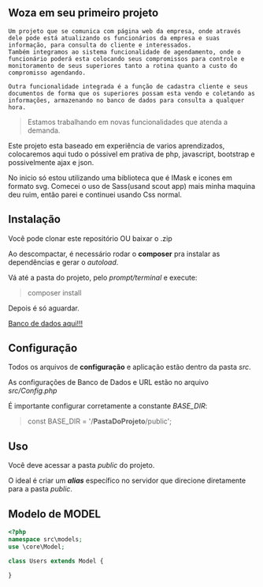 ## Woza em seu primeiro projeto 

```
Um projeto que se comunica com página web da empresa, onde através dele pode está atualizando os funcionários da empresa e suas informação, para consulta do cliente e interessados. 
Também integramos ao sistema funcionalidade de agendamento, onde o funcionário poderá esta colocando seus compromissos para controle e monitoramento de seus superiores tanto a rotina quanto a custo do compromisso agendando.

Outra funcionalidade integrada é a função de cadastra cliente e seus documentos de forma que os superiores possam esta vendo e coletando as informações, armazenando no banco de dados para consulta a qualquer hora. 
```
>Estamos trabalhando em novas funcionalidades que atenda a demanda.

Este projeto esta baseado em experiência de varios aprendizados, colocaremos aqui tudo o póssivel em prativa de php, javascript, bootstrap e possivelmente ajax e json. 

No inicio só estou utilizando uma biblioteca que é IMask e icones em formato svg.
Comecei o uso de Sass(usand scout app) mais minha maquina deu ruim, então parei e continuei usando Css normal.

## Instalação
Você pode clonar este repositório OU baixar o .zip

Ao descompactar, é necessário rodar o **composer** pra instalar as dependências e gerar o *autoload*.

Vá até a pasta do projeto, pelo *prompt/terminal* e execute:
> composer install

Depois é só aguardar.

[Banco de dados aqui!!!](https://mega.nz/file/dJpRHK6Q#B-9055xTuFoLcn1MGtjIz9ipTWQSkv-47UU6i40-l8A)

## Configuração
Todos os arquivos de **configuração** e aplicação estão dentro da pasta *src*.

As configurações de Banco de Dados e URL estão no arquivo *src/Config.php*

É importante configurar corretamente a constante *BASE_DIR*:
> const BASE_DIR = '/**PastaDoProjeto**/public';

## Uso
Você deve acessar a pasta *public* do projeto.

O ideal é criar um ***alias*** específico no servidor que direcione diretamente para a pasta *public*.

## Modelo de MODEL
```php
<?php
namespace src\models;
use \core\Model;

class Users extends Model {

}
```
